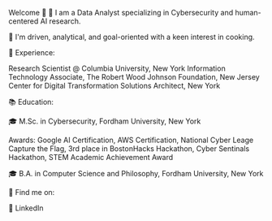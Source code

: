Welcome 👋
🔭 I am a Data Analyst specializing in Cybersecurity and human-centered AI research. 

🍳 I'm driven, analytical, and goal-oriented with a keen interest in cooking.

💼 Experience:

Research Scientist @ Columbia University, New York
Information Technology Associate, The Robert Wood Johnson Foundation, New Jersey
Center for Digital Transformation Solutions Architect, New York

📚 Education:

🎓 M.Sc. in Cybersecurity, Fordham University, New York

Awards: Google AI Certification, AWS Certification, National Cyber Leage Capture the Flag, 3rd place in BostonHacks Hackathon, Cyber Sentinals Hackathon, STEM Academic Achievement Award

🎓 B.A. in Computer Science and Philosophy, Fordham University, New York

🔎 Find me on:

👔 LinkedIn
